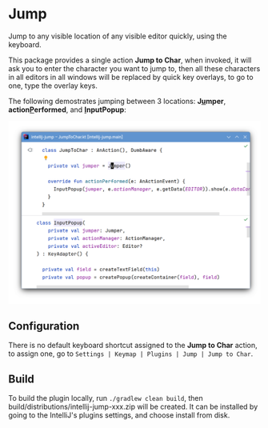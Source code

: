 # Jump

Jump to any visible location of any visible editor quickly, using the keyboard.

This package provides a single action **Jump to Char**, when invoked,
it will ask you to enter the character you want to jump to, then all these
characters in all editors in all windows will be replaced by quick key overlays,
to go to one, type the overlay keys.

The following demostrates jumping between 3 locations: **J<ins>u</ins>mper**,
**action<ins>P</ins>erformed**, and **<ins>I</ins>nputPopup**:

![screenshot](screenshot.gif)

## Configuration

There is no default keyboard shortcut assigned to the **Jump to Char** action,
to assign one, go to `Settings | Keymap | Plugins | Jump | Jump to Char`.

## Build

To build the plugin locally, run `./gradlew clean build`, then
build/distributions/intellij-jump-xxx.zip will be created.
It can be installed by going to the IntelliJ's plugins settings,
and choose install from disk.
